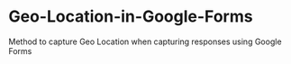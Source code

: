 # Geo-Location-in-Google-Forms
Method to capture Geo Location when capturing responses using Google Forms
